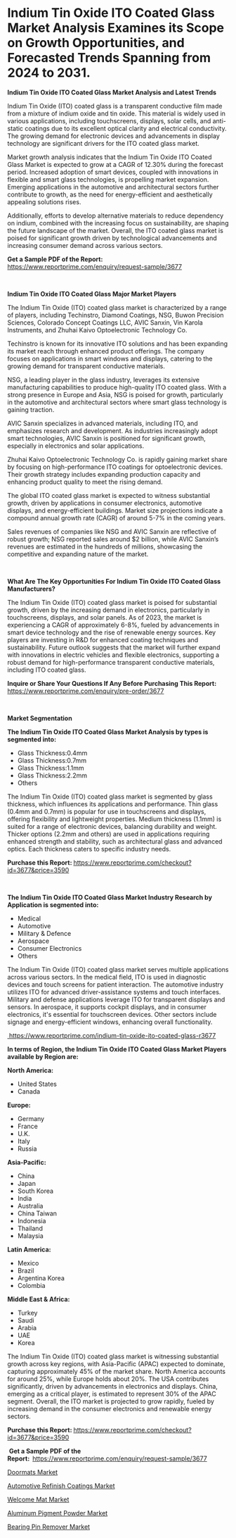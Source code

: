 <p><h1>Indium Tin Oxide ITO Coated Glass Market Analysis Examines its Scope on Growth Opportunities, and Forecasted Trends Spanning from 2024 to 2031.</h1></p><p><strong>Indium Tin Oxide ITO Coated Glass Market Analysis and Latest Trends</strong></p>
<p><p>Indium Tin Oxide (ITO) coated glass is a transparent conductive film made from a mixture of indium oxide and tin oxide. This material is widely used in various applications, including touchscreens, displays, solar cells, and anti-static coatings due to its excellent optical clarity and electrical conductivity. The growing demand for electronic devices and advancements in display technology are significant drivers for the ITO coated glass market.</p><p>Market growth analysis indicates that the Indium Tin Oxide ITO Coated Glass Market is expected to grow at a CAGR of 12.30% during the forecast period. Increased adoption of smart devices, coupled with innovations in flexible and smart glass technologies, is propelling market expansion. Emerging applications in the automotive and architectural sectors further contribute to growth, as the need for energy-efficient and aesthetically appealing solutions rises. </p><p>Additionally, efforts to develop alternative materials to reduce dependency on indium, combined with the increasing focus on sustainability, are shaping the future landscape of the market. Overall, the ITO coated glass market is poised for significant growth driven by technological advancements and increasing consumer demand across various sectors.</p></p>
<p><strong>Get a Sample PDF of the Report:&nbsp;</strong> <a href="https://www.reportprime.com/enquiry/request-sample/3677">https://www.reportprime.com/enquiry/request-sample/3677</a></p>
<p>&nbsp;</p>
<p><strong>Indium Tin Oxide ITO Coated Glass Major Market Players</strong></p>
<p><p>The Indium Tin Oxide (ITO) coated glass market is characterized by a range of players, including Techinstro, Diamond Coatings, NSG, Buwon Precision Sciences, Colorado Concept Coatings LLC, AVIC Sanxin, Vin Karola Instruments, and Zhuhai Kaivo Optoelectronic Technology Co. </p><p>Techinstro is known for its innovative ITO solutions and has been expanding its market reach through enhanced product offerings. The company focuses on applications in smart windows and displays, catering to the growing demand for transparent conductive materials.</p><p>NSG, a leading player in the glass industry, leverages its extensive manufacturing capabilities to produce high-quality ITO coated glass. With a strong presence in Europe and Asia, NSG is poised for growth, particularly in the automotive and architectural sectors where smart glass technology is gaining traction.</p><p>AVIC Sanxin specializes in advanced materials, including ITO, and emphasizes research and development. As industries increasingly adopt smart technologies, AVIC Sanxin is positioned for significant growth, especially in electronics and solar applications.</p><p>Zhuhai Kaivo Optoelectronic Technology Co. is rapidly gaining market share by focusing on high-performance ITO coatings for optoelectronic devices. Their growth strategy includes expanding production capacity and enhancing product quality to meet the rising demand.</p><p>The global ITO coated glass market is expected to witness substantial growth, driven by applications in consumer electronics, automotive displays, and energy-efficient buildings. Market size projections indicate a compound annual growth rate (CAGR) of around 5-7% in the coming years.</p><p>Sales revenues of companies like NSG and AVIC Sanxin are reflective of robust growth; NSG reported sales around $2 billion, while AVIC Sanxin’s revenues are estimated in the hundreds of millions, showcasing the competitive and expanding nature of the market.</p></p>
<p>&nbsp;</p>
<p><strong>What Are The Key Opportunities For Indium Tin Oxide ITO Coated Glass Manufacturers?</strong></p>
<p><p>The Indium Tin Oxide (ITO) coated glass market is poised for substantial growth, driven by the increasing demand in electronics, particularly in touchscreens, displays, and solar panels. As of 2023, the market is experiencing a CAGR of approximately 6-8%, fueled by advancements in smart device technology and the rise of renewable energy sources. Key players are investing in R&D for enhanced coating techniques and sustainability. Future outlook suggests that the market will further expand with innovations in electric vehicles and flexible electronics, supporting a robust demand for high-performance transparent conductive materials, including ITO coated glass.</p></p>
<p><strong>Inquire or Share Your Questions If Any Before Purchasing This Report:</strong> <a href="https://www.reportprime.com/enquiry/pre-order/3677">https://www.reportprime.com/enquiry/pre-order/3677</a></p>
<p>&nbsp;</p>
<p><strong>Market Segmentation</strong></p>
<p><strong>The Indium Tin Oxide ITO Coated Glass Market Analysis by types is segmented into:</strong></p>
<p><ul><li>Glass Thickness:0.4mm</li><li>Glass Thickness:0.7mm</li><li>Glass Thickness:1.1mm</li><li>Glass Thickness:2.2mm</li><li>Others</li></ul></p>
<p><p>The Indium Tin Oxide (ITO) coated glass market is segmented by glass thickness, which influences its applications and performance. Thin glass (0.4mm and 0.7mm) is popular for use in touchscreens and displays, offering flexibility and lightweight properties. Medium thickness (1.1mm) is suited for a range of electronic devices, balancing durability and weight. Thicker options (2.2mm and others) are used in applications requiring enhanced strength and stability, such as architectural glass and advanced optics. Each thickness caters to specific industry needs.</p></p>
<p><strong>Purchase this Report:&nbsp;</strong><a href="https://www.reportprime.com/checkout?id=3677&price=3590">https://www.reportprime.com/checkout?id=3677&price=3590</a></p>
<p>&nbsp;</p>
<p><strong>The Indium Tin Oxide ITO Coated Glass Market Industry Research by Application is segmented into:</strong></p>
<p><ul><li>Medical</li><li>Automotive</li><li>Military & Defence</li><li>Aerospace</li><li>Consumer Electronics</li><li>Others</li></ul></p>
<p><p>The Indium Tin Oxide (ITO) coated glass market serves multiple applications across various sectors. In the medical field, ITO is used in diagnostic devices and touch screens for patient interaction. The automotive industry utilizes ITO for advanced driver-assistance systems and touch interfaces. Military and defense applications leverage ITO for transparent displays and sensors. In aerospace, it supports cockpit displays, and in consumer electronics, it's essential for touchscreen devices. Other sectors include signage and energy-efficient windows, enhancing overall functionality.</p></p>
<p><a href="https://www.reportprime.com/indium-tin-oxide-ito-coated-glass-r3677">&nbsp;https://www.reportprime.com/indium-tin-oxide-ito-coated-glass-r3677</a></p>
<p><strong>In terms of Region, the Indium Tin Oxide ITO Coated Glass Market Players available by Region are:</strong></p>
<p>
    <p> <strong> North America: </strong>
        <ul>
            <li>United States</li>
            <li>Canada</li>
        </ul>
        </p> 
    <p> <strong> Europe: </strong>
        <ul>
            <li>Germany</li>
            <li>France</li>
            <li>U.K.</li>
            <li>Italy</li>
            <li>Russia</li>
        </ul>
        </p> 
    <p> <strong> Asia-Pacific: </strong>
        <ul>
            <li>China</li>
            <li>Japan</li>
            <li>South Korea</li>
            <li>India</li>
            <li>Australia</li>
            <li>China Taiwan</li>
            <li>Indonesia</li>
            <li>Thailand</li>
            <li>Malaysia</li>
        </ul>
        </p> 
    <p> <strong> Latin America: </strong>
        <ul>
            <li>Mexico</li>
            <li>Brazil</li>
            <li>Argentina Korea</li>
            <li>Colombia</li>
        </ul>
        </p> 
    <p> <strong> Middle East & Africa: </strong>
        <ul>
            <li>Turkey</li>
            <li>Saudi</li>
            <li>Arabia</li>
            <li>UAE</li>
            <li>Korea</li>
        </ul>
    </p>
    </p>
<p><p>The Indium Tin Oxide (ITO) coated glass market is witnessing substantial growth across key regions, with Asia-Pacific (APAC) expected to dominate, capturing approximately 45% of the market share. North America accounts for around 25%, while Europe holds about 20%. The USA contributes significantly, driven by advancements in electronics and displays. China, emerging as a critical player, is estimated to represent 30% of the APAC segment. Overall, the ITO market is projected to grow rapidly, fueled by increasing demand in the consumer electronics and renewable energy sectors.</p></p>
<p><strong>Purchase this Report: </strong><a href="https://www.reportprime.com/checkout?id=3677&price=3590">https://www.reportprime.com/checkout?id=3677&price=3590</a></p>
<p>&nbsp;<strong>Get a Sample PDF of the Report:&nbsp;&nbsp;</strong><a href="https://www.reportprime.com/enquiry/request-sample/3677">https://www.reportprime.com/enquiry/request-sample/3677</a></p>
<p><strong></strong></p>
<p><p><a href="https://www.linkedin.com/pulse/global-doormats-market-opportunities-forecast-period-from-u8h0f?trackingId=cmjt8laUT%2F2Lk94PD5MlRg%3D%3D">Doormats Market</a></p><p><a href="https://issuu.com/reportprime-2/docs/automotive-refinish-coatings-market_a77b7f7ad2b974">Automotive Refinish Coatings Market</a></p><p><a href="https://www.linkedin.com/pulse/welcome-mat-market-research-report-exploring-size-revenue-vlyhf?trackingId=AExxjf0zRKKd4tFaZCcQPA%3D%3D">Welcome Mat Market</a></p><p><a href="https://issuu.com/reportprime-2/docs/aluminum-pigment-powder-market-size_162cc899284fa6">Aluminum Pigment Powder Market</a></p><p><a href="https://www.linkedin.com/pulse/exploring-bearing-pin-remover-market-dynamics-revenue-analysis-ctxpf?trackingId=ZDDXq4rhRH%2BGGiwyL4rfhg%3D%3D">Bearing Pin Remover Market</a></p></p>